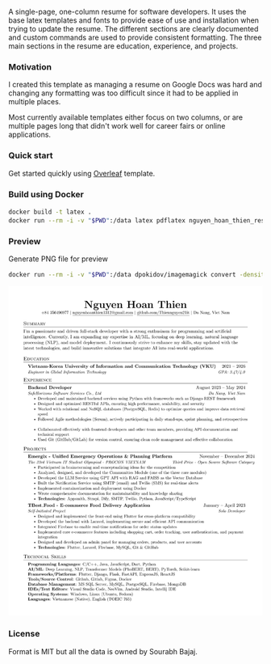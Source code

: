 A single-page, one-column resume for software developers. It uses the base latex templates and fonts to provide ease of use and installation when trying to update the resume. The different sections are clearly documented and custom commands are used to provide consistent formatting. The three main sections in the resume are education, experience, and projects.

### Motivation

I created this template as managing a resume on Google Docs was hard and changing any formatting was too difficult since it had to be applied in multiple places.

Most currently available templates either focus on two columns, or are multiple pages long that didn't work well for career fairs or online applications.

### Quick start

Get started quickly using [Overleaf](https://www.overleaf.com/latex/templates/software-engineer-resume/gqxmqsvsbdjf) template.

### Build using Docker

```sh
docker build -t latex .
docker run --rm -i -v "$PWD":/data latex pdflatex nguyen_hoan_thien_resume.tex
```

### Preview
Generate PNG file for preview

```sh
docker run --rm -i -v "$PWD":/data dpokidov/imagemagick convert -density 300 /data/nguyen_hoan_thien_resume.pdf -quality 90 -background white -alpha remove -alpha off /data/HoanThien-Nguyen-CV.png
```

![Resume Screenshot](/HoanThien-Nguyen-CV-0.png)

### License

Format is MIT but all the data is owned by Sourabh Bajaj.
